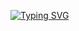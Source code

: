 [![Typing SVG](https://readme-typing-svg.herokuapp.com?font=futura&color=%2336BCF7&lines=Hi+there!+My+name's+Karthik!+%F0%9F%91%8B;I'm+a+freshman+at+Georgia+Tech+studying+Computer+Science!++%F0%9F%92%BB;Feel+free+to+learn+more+about+me+and+reach+out!+%F0%9F%93%B1)](https://git.io/typing-svg)

<!--
**kiyer49/kiyer49** is a ✨ _special_ ✨ repository because its `README.md` (this file) appears on your GitHub profile.

Here are some ideas to get you started:

- 🔭 I’m currently working on ...
- 🌱 I’m currently learning ...
- 👯 I’m looking to collaborate on ...
- 🤔 I’m looking for help with ...
- 💬 Ask me about ...
- 📫 How to reach me: ...
- 😄 Pronouns: ...
- ⚡ Fun fact: ...
-->
